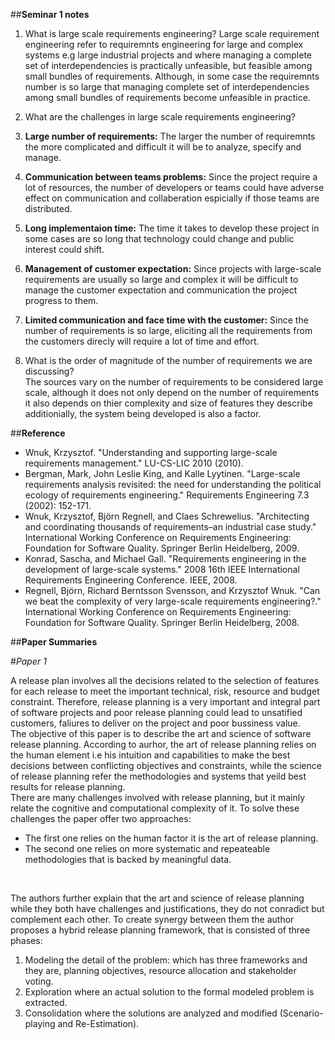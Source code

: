 ##**Seminar 1 notes** <br/> 

1. What is large scale requirements engineering?
 Large scale requirement engineering refer to requiremnts engineering for large and complex systems e.g large industrial projects and where managing a complete set of interdependencies is practically unfeasible, but feasible among small bundles of requirements. Although, in some case the requiremnts number is so large that managing complete set of interdependencies among small bundles of requirements become unfeasible in practice.
 
2. What are the challenges in large scale requirements engineering?
 1. **Large number of requirements:** The larger the number of requiremnts the more complicated and difficult it will be to analyze, specify and manage.
 2. **Communication between teams problems:** Since the project require a lot of resources, the number of developers or teams could have adverse effect on communication and collaberation espicially if those teams are distributed.
 3. **Long implementaion time:** The time it takes to develop these project in some cases are so long that technology could change and public interest could shift.
 4. **Management of customer expectation:** Since projects with large-scale requirements are usually so large and complex it will be difficult to manage the customer expectation and communication the project progress to them.
 5. **Limited communication and face time with the customer:** Since the number of requirements is so large, eliciting all the requirements from the customers direcly will require a lot of time and effort.
 
3. What is the order of magnitude of the number of requirements we are discussing?  <br/> 
 The sources vary on the number of requirements to be considered large scale, although it does not only depend on the number of requirements it also depends on thier complexity and size of features they describe additionially, the system being developed is also a factor.

##**Reference**
* Wnuk, Krzysztof. "Understanding and supporting large-scale requirements management." LU-CS-LIC 2010 (2010).
* Bergman, Mark, John Leslie King, and Kalle Lyytinen. "Large-scale requirements analysis revisited: the need for understanding the political ecology of requirements engineering." Requirements Engineering 7.3 (2002): 152-171.
* Wnuk, Krzysztof, Björn Regnell, and Claes Schrewelius. "Architecting and coordinating thousands of requirements–an industrial case study." International Working Conference on Requirements Engineering: Foundation for Software Quality. Springer Berlin Heidelberg, 2009.
* Konrad, Sascha, and Michael Gall. "Requirements engineering in the development of large-scale systems." 2008 16th IEEE International Requirements Engineering Conference. IEEE, 2008.
* Regnell, Björn, Richard Berntsson Svensson, and Krzysztof Wnuk. "Can we beat the complexity of very large-scale requirements engineering?." International Working Conference on Requirements Engineering: Foundation for Software Quality. Springer Berlin Heidelberg, 2008.


##**Paper Summaries**

#*Paper 1*

A release plan involves all the decisions related to the selection of features for each release to meet the important technical, risk, resource and budget constraint. Therefore, release planning is a very important and integral part of software projects and poor release planning could lead to unsatified customers, faliures to deliver on the project and poor bussiness value. 
<br/>
The objective of this paper is to describe the art and science of software release planning. According to aurhor, the art of release planning relies on the human element i.e his intuition and capabilities to make the best decisions between conflicting objectives and constraints, while the science of release planning refer the methodologies and systems that yeild best results for release planning.
<br/>
There are many challenges involved with release planning, but it mainly relate the cognitive and computational complexity of it.
To solve these challenges the paper offer two approaches:
* The first one relies on the human factor it is the art of release planning.
* The second one relies on more systematic and repeateable methodologies that is backed by meaningful data.

<br/>

The authors further explain that the art and science of release planning while they both have challenges and justifications, they do not conradict but complement each other. To create synergy between them the author proposes a hybrid release planning framework, that is consisted of three phases:
1. Modeling the detail of the problem: which has three frameworks and they are, planning objectives, resource allocation and stakeholder voting.
2.	Exploration where an actual solution to the formal modeled problem is extracted.
3.	Consolidation where the solutions are analyzed and modified (Scenario-playing and Re-Estimation).


